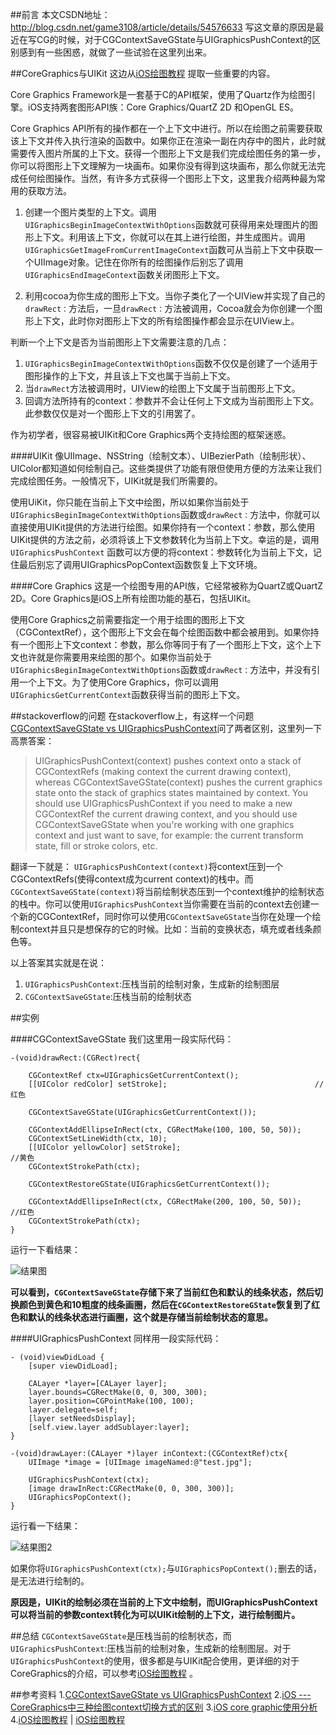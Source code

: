 ##前言
本文CSDN地址：http://blog.csdn.net/game3108/article/details/54576633
写这文章的原因是最近在写CG的时候，对于CGContextSaveGState与UIGraphicsPushContext的区别感到有一些困惑，就做了一些试验在这里列出来。

##CoreGraphics与UIKit
这边从[iOS绘图教程](http://www.cnblogs.com/xdream86/archive/2012/12/12/2814552.html) 提取一些重要的内容。

Core Graphics Framework是一套基于C的API框架，使用了Quartz作为绘图引擎。iOS支持两套图形API族：Core Graphics/QuartZ 2D 和OpenGL ES。

Core Graphics API所有的操作都在一个上下文中进行。所以在绘图之前需要获取该上下文并传入执行渲染的函数中。如果你正在渲染一副在内存中的图片，此时就需要传入图片所属的上下文。获得一个图形上下文是我们完成绘图任务的第一步，你可以将图形上下文理解为一块画布。如果你没有得到这块画布，那么你就无法完成任何绘图操作。当然，有许多方式获得一个图形上下文，这里我介绍两种最为常用的获取方法。
 
1. 创建一个图片类型的上下文。调用``UIGraphicsBeginImageContextWithOptions``函数就可获得用来处理图片的图形上下文。利用该上下文，你就可以在其上进行绘图，并生成图片。调用``UIGraphicsGetImageFromCurrentImageContext``函数可从当前上下文中获取一个UIImage对象。记住在你所有的绘图操作后别忘了调用``UIGraphicsEndImageContext``函数关闭图形上下文。

2. 利用cocoa为你生成的图形上下文。当你子类化了一个UIView并实现了自己的``drawRect：``方法后，一旦``drawRect：``方法被调用，Cocoa就会为你创建一个图形上下文，此时你对图形上下文的所有绘图操作都会显示在UIView上。
 
判断一个上下文是否为当前图形上下文需要注意的几点：
1. ``UIGraphicsBeginImageContextWithOptions``函数不仅仅是创建了一个适用于图形操作的上下文，并且该上下文也属于当前上下文。
2. 当``drawRect``方法被调用时，UIView的绘图上下文属于当前图形上下文。
3. 回调方法所持有的context：参数并不会让任何上下文成为当前图形上下文。此参数仅仅是对一个图形上下文的引用罢了。
 
作为初学者，很容易被UIKit和Core Graphics两个支持绘图的框架迷惑。
 
####UIKit
像UIImage、NSString（绘制文本）、UIBezierPath（绘制形状）、UIColor都知道如何绘制自己。这些类提供了功能有限但使用方便的方法来让我们完成绘图任务。一般情况下，UIKit就是我们所需要的。
 
使用UiKit，你只能在当前上下文中绘图，所以如果你当前处于``UIGraphicsBeginImageContextWithOptions``函数或``drawRect：``方法中，你就可以直接使用UIKit提供的方法进行绘图。如果你持有一个context：参数，那么使用UIKit提供的方法之前，必须将该上下文参数转化为当前上下文。幸运的是，调用``UIGraphicsPushContext`` 函数可以方便的将context：参数转化为当前上下文，记住最后别忘了调用UIGraphicsPopContext函数恢复上下文环境。
 
####Core Graphics
这是一个绘图专用的API族，它经常被称为QuartZ或QuartZ 2D。Core Graphics是iOS上所有绘图功能的基石，包括UIKit。
 
使用Core Graphics之前需要指定一个用于绘图的图形上下文（CGContextRef），这个图形上下文会在每个绘图函数中都会被用到。如果你持有一个图形上下文context：参数，那么你等同于有了一个图形上下文，这个上下文也许就是你需要用来绘图的那个。如果你当前处于``UIGraphicsBeginImageContextWithOptions``函数或``drawRect：``方法中，并没有引用一个上下文。为了使用Core Graphics，你可以调用``UIGraphicsGetCurrentContext``函数获得当前的图形上下文。

##stackoverflow的问题
在stackoverflow上，有这样一个问题[CGContextSaveGState vs UIGraphicsPushContext](http://stackoverflow.com/questions/15505871/cgcontextsavegstate-vs-uigraphicspushcontext)问了两者区别，这里列一下高票答案：
>UIGraphicsPushContext(context) pushes context onto a stack of CGContextRefs (making context the current drawing context), whereas CGContextSaveGState(context) pushes the current graphics state onto the stack of graphics states maintained by context. You should use UIGraphicsPushContext if you need to make a new CGContextRef the current drawing context, and you should use CGContextSaveGState when you're working with one graphics context and just want to save, for example: the current transform state, fill or stroke colors, etc.

翻译一下就是：
``UIGraphicsPushContext(context)``将context压到一个CGContextRefs(使得context成为current context)的栈中。而``CGContextSaveGState(context)``将当前绘制状态压到一个context维护的绘制状态的栈中。你可以使用``UIGraphicsPushContext``当你需要在当前的context去创建一个新的CGContextRef，同时你可以使用``CGContextSaveGState``当你在处理一个绘制context并且只是想保存的它的时候。比如：当前的变换状态，填充或者线条颜色等。

以上答案其实就是在说：
1. ``UIGraphicsPushContext``:压栈当前的绘制对象，生成新的绘制图层
2. ``CGContextSaveGState``:压栈当前的绘制状态

##实例

####CGContextSaveGState
我们这里用一段实际代码：
```
-(void)drawRect:(CGRect)rect{

    CGContextRef ctx=UIGraphicsGetCurrentContext();
    [[UIColor redColor] setStroke];                                 //红色
    
    CGContextSaveGState(UIGraphicsGetCurrentContext());
    
    CGContextAddEllipseInRect(ctx, CGRectMake(100, 100, 50, 50));
    CGContextSetLineWidth(ctx, 10);
    [[UIColor yellowColor] setStroke];                               //黄色
    CGContextStrokePath(ctx);
    
    CGContextRestoreGState(UIGraphicsGetCurrentContext());
    
    CGContextAddEllipseInRect(ctx, CGRectMake(200, 100, 50, 50));    //红色
    CGContextStrokePath(ctx);
}
```
运行一下看结果：

![结果图](http://upload-images.jianshu.io/upload_images/1829891-6cd813ff53c2cbad.png?imageMogr2/auto-orient/strip%7CimageView2/2/w/1240)

**可以看到，``CGContextSaveGState``存储下来了当前红色和默认的线条状态，然后切换颜色到黄色和10粗度的线条画圈，然后在``CGContextRestoreGState``恢复到了红色和默认的线条状态进行画圈，这个就是存储当前绘制状态的意思。**

####UIGraphicsPushContext
同样用一段实际代码：
```
- (void)viewDidLoad {
    [super viewDidLoad];
    
    CALayer *layer=[CALayer layer];
    layer.bounds=CGRectMake(0, 0, 300, 300);
    layer.position=CGPointMake(100, 100);
    layer.delegate=self;
    [layer setNeedsDisplay];
    [self.view.layer addSublayer:layer];
}

-(void)drawLayer:(CALayer *)layer inContext:(CGContextRef)ctx{
    UIImage *image = [UIImage imageNamed:@"test.jpg"];
    
    UIGraphicsPushContext(ctx);
    [image drawInRect:CGRectMake(0, 0, 300, 300)];
    UIGraphicsPopContext();
}
```
运行看一下结果：

![结果图2](http://upload-images.jianshu.io/upload_images/1829891-22ce998fa3863c44.png?imageMogr2/auto-orient/strip%7CimageView2/2/w/1240)

如果你将``UIGraphicsPushContext(ctx);``与``UIGraphicsPopContext();``删去的话，是无法进行绘制的。

**原因是，UIKit的绘制必须在当前的上下文中绘制，而UIGraphicsPushContext可以将当前的参数context转化为可以UIKit绘制的上下文，进行绘制图片。**

##总结
``CGContextSaveGState``是压栈当前的绘制状态，而``UIGraphicsPushContext``:压栈当前的绘制对象，生成新的绘制图层。对于``UIGraphicsPushContext``的使用，很多都是与UIKit配合使用，更详细的对于CoreGraphics的介绍，可以参考[iOS绘图教程](http://www.cnblogs.com/xdream86/archive/2012/12/12/2814552.html) 。

##参考资料
1.[CGContextSaveGState vs UIGraphicsPushContext](http://stackoverflow.com/questions/15505871/cgcontextsavegstate-vs-uigraphicspushcontext)
2.[iOS --- CoreGraphics中三种绘图context切换方式的区别](http://icetime17.github.io/2015/12/29/2015-12/iOS-CoreGraphics%E4%B8%AD%E4%B8%89%E7%A7%8D%E7%BB%98%E5%9B%BEcontext%E5%88%87%E6%8D%A2%E6%96%B9%E5%BC%8F%E7%9A%84%E5%8C%BA%E5%88%AB/?utm_source=tuicool&utm_medium=referral)
3.[iOS core graphic使用分析](http://blog.csdn.net/zhengyueyang71104233/article/details/15335683)
4.[iOS绘图教程](http://www.cnblogs.com/xdream86/archive/2012/12/12/2814552.html) | [iOS绘图教程](http://www.cocoachina.com/industry/20140115/7703.html)
